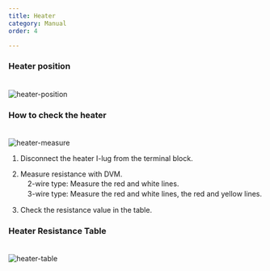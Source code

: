 ```yaml
---
title: Heater
category: Manual
order: 4

---
```


### **Heater position**  
　  
![heater-position](https://user-images.githubusercontent.com/85915538/125908907-2afee743-9dfb-4b3a-87fc-c93b3bf2f5d7.png)


### **How to check the heater**  
　  
![heater-measure](https://user-images.githubusercontent.com/85915538/125908534-ab422ced-b9a5-4d60-aeb8-c6a35054694c.png)

<!---
1) Terminal Block에서 Heater의 I-lug를 분리한다.  
2) DVM으로 저항을 측정한다.  
2선식 : 빨간선과 흰선을 측정한다.  
3선식 : 빨간색과 흰선, 빨간색과 노란선을 측정한다.  
3) 각 부위 별 저항값을 확인한다.  
--->

1) Disconnect the heater I-lug from the terminal block.  

2) Measure resistance with DVM.  
　2-wire type: Measure the red and white lines.  
　3-wire type: Measure the red and white lines, the red and yellow lines.  
 
3) Check the resistance value in the table.  


### **Heater Resistance Table**  
　  
![heater-table](https://user-images.githubusercontent.com/85915538/125907337-ff64a756-9577-409d-a4e9-5c27700796ac.png)
